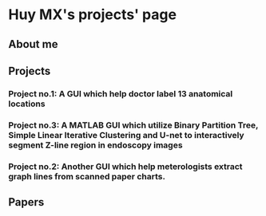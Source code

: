 # Huy MX's projects' page
## About me



## Projects

### Project no.1: A GUI which help doctor label 13 anatomical locations

### Project no.3: A MATLAB GUI which utilize Binary Partition Tree, Simple Linear Iterative Clustering and U-net to interactively segment Z-line region in endoscopy images

### Project no.2: Another GUI which help meterologists extract graph lines from scanned paper charts.




## Papers

